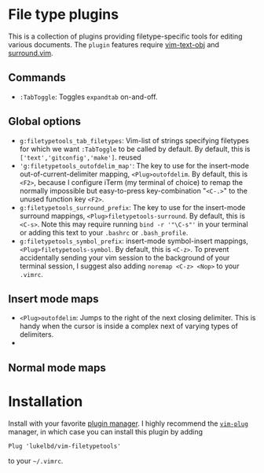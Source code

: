 # File type plugins
This is a collection of plugins providing filetype-specific tools
for editing various documents. The `plugin` features require
[vim-text-obj]() and [surround.vim]().

## Commands
* `:TabToggle`: Toggles `expandtab` on-and-off.

## Global options
* `g:filetypetools_tab_filetypes`: Vim-list of strings specifying
  filetypes for which we want `:TabToggle` to be called by default.
  By default, this is `['text','gitconfig','make']`.
  reused
* `'g:filetypetools_outofdelim_map'`: The key to use for the
  insert-mode out-of-current-delimiter mapping, `<Plug>outofdelim`.
  By default, this is `<F2>`,
  because I configure iTerm (my terminal of choice) to remap
  the normally impossible but easy-to-press key-combination
  "`<C-.>`" to the unused function key `<F2>`.
* `g:filetypetools_surround_prefix`: The key to use for the
  insert-mode surround mappings, `<Plug>filetypetools-surround`.
  By default, this is `<C-s>`. Note this may require running
  `bind -r '"\C-s"'` in your terminal or adding this text
  to your `.bashrc` or `.bash_profile`.
* `g:filetypetools_symbol_prefix`:
  insert-mode symbol-insert mappings, `<Plug>filetypetools-symbol`.
  By default, this is `<C-z>`. To prevent accidentally sending
  your vim session to the background of your terminal session,
  I suggest also adding `noremap <C-z> <Nop>` to your `.vimrc`.

## Insert mode maps
* `<Plug>outofdelim`: Jumps to the right of the next closing
  delimiter. This is handy when the cursor is inside a complex
  next of varying types of delimiters.
* 

## Normal mode maps


# Installation
Install with your favorite [plugin manager](https://vi.stackexchange.com/questions/388/what-is-the-difference-between-the-vim-plugin-managers).
I highly recommend the [`vim-plug`](https://github.com/junegunn/vim-plug) manager,
in which case you can install this plugin by adding
```
Plug 'lukelbd/vim-filetypetools'
```
to your `~/.vimrc`.

